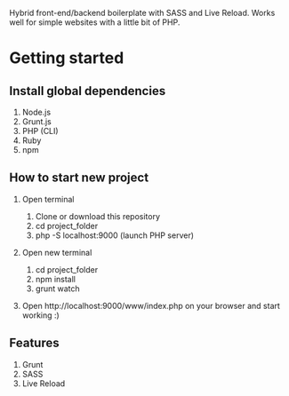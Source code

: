 Hybrid front-end/backend boilerplate with SASS and Live Reload. Works well for simple websites with a little bit of PHP.

# Getting started

## Install global dependencies
1. Node.js
2. Grunt.js
3. PHP (CLI)
4. Ruby
5. npm

## How to start new project
1. Open terminal
	1. Clone or download this repository
	2. cd project_folder
	3. php -S localhost:9000 (launch PHP server)

2. Open new terminal
	1. cd project_folder
	2. npm install
	3. grunt watch
3. Open http://localhost:9000/www/index.php on your browser and start working :)

## Features
1. Grunt
2. SASS
3. Live Reload
